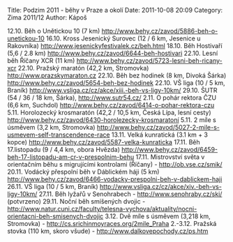 Title: Podzim 2011 - běhy v Praze a okolí
Date: 2011-10-08 20:09
Category: Zima 2011/12
Author: Kápoš

12.10. Běh o Unětickou 10 (7 km) http://www.behy.cz/zavod/5886-beh-o-unetickou-10
16.10. Kross Jesenický Surovec (12 / 6 km, Jesenice u Rakovníka) http://www.jesenickyfestivalek.cz/beh.html
18.10. Běh Hostivaří (5,6 / 2.8 km) http://www.behy.cz/zavod/6644-beh-hostivari
22.10. Lesní běh Říčany XCR (11 km) http://www.behy.cz/zavod/5723-lesni-beh-ricany-xcr
22.10. Pražský maratón (42,2 km, Stromovka) http://www.prazskymaraton.cz
22.10. Běh bez hodinek (8 km, Divoká Šárka) http://www.behy.cz/zavod/5654-beh-bez-hodinek
22.10. VŠ liga (10 / 5 km, Braník) http://www.vsliga.cz/cz/akce/xiii.-beh-vs-ligy-10km/
29.10. ŠUTR (54 / 36 / 18 km, Šárka), http://www.sutr54.cz/
2.11. O pohár rektora ČZU (6,6 km, Suchdol) http://www.behy.cz/zavod/6414-o-pohar-rektora-czu
5.11. Horolozecký krosmaratón (42,2 / 10,5 km, Česká Lípa, lesní cesty) http://www.behy.cz/zavod/6430-horolezecky-krosmaratoní
5.11. 2 míle s úsměvem (3,2 km, Stromovka) http://www.behy.cz/zavod/5027-2-mile-s-usmevem-self-transcendence-race
13.11. Velká kunratická (3.1 km + 3 kopce) http://www.behy.cz/zavod/5587-velka-kunraticka
17.11. Běh 17.listopadu (9 / 4,4 km, obora Hvězda) http://www.behy.cz/zavod/6459-beh-17-listopadu-am-cr-v-prespolnim-behu
17.11. Mistrovství světa v orientačním běhu s migrujícími kontrolami (Říčany) - http://ob.vse.cz/smik/
20.11. Vodácký přespolní běh v Dáblickém háji (5 km) http://www.behy.cz/zavod/6466-vodacky-prespolni-beh-v-dablickem-haji
26.11. VŠ liga (10 / 5 km, Braník) http://www.vsliga.cz/cz/akce/xiv.-beh-vs-ligy-10km/
27.11. Běh lyžařů v Senohrabech - http://www.senohraby.cz/ski/ (potvrzeno)
29.11. Noční běh smíšených dvojic - http://www.natur.cuni.cz/faculty/telesna-vychova/aktuality/nocni-orientacni-beh-smisenych-dvojic
3.12. Dvě míle s úsměvem (3,218 km, Stromovka) - http://cs.srichinmoyraces.org/2mile_Praha
2.-3.12. Pražská stovka (110 km, skoro všude) - http://www.dalkovepochody.cz/ps.htm
